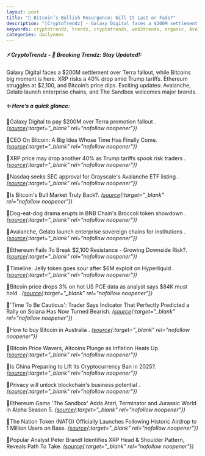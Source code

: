 ```yaml
---
layout: post
title: "🌇 Bitcoin’s Bullish Resurgence: Will It Last or Fade?"
description: "[CryptoTrendz] - Galaxy Digital faces a $200M settlement over Terra fallout, while Bitcoins big moment is here. XRP risks a 40% drop amid Trump tariffs. Ethereum struggles at $2,100, and Bitcoin’s price dips. Exciting updates: Avalanche, Gelato launch enterprise chains, and The Sandbox welcomes major brands."
keywords: cryptotrendz, trendz, cryptotrends, web3trends, organic, Avalanche, Altcoins, Bitcoin, XRP, business, Market, listing, Australia, Airdrop, SEC, analyst, token, Trump, Digital, China
categories: dailynews
---
```


##### ⚡ CryptoTrendz - 📌 *Breaking Trendz: Stay Updated!:*

Galaxy Digital faces a $200M settlement over Terra fallout, while Bitcoins big moment is here. XRP risks a 40% drop amid Trump tariffs. Ethereum struggles at $2,100, and Bitcoin’s price dips. Exciting updates: Avalanche, Gelato launch enterprise chains, and The Sandbox welcomes major brands.

##### ✨ *Here’s a quick glance:*


🔹Galaxy Digital to pay $200M over Terra promotion fallout . *([source](https://s.avyag.com/1zac){:target="_blank" rel="nofollow noopener"})*

🔹CEO On Bitcoin: A Big Idea Whose Time Has Finally Come. *([source](https://s.avyag.com/t60e){:target="_blank" rel="nofollow noopener"})*

🔹XRP price may drop another 40% as Trump tariffs spook risk traders . *([source](https://s.avyag.com/ters){:target="_blank" rel="nofollow noopener"})*

🔹Nasdaq seeks SEC approval for Grayscale's Avalanche ETF listing . *([source](https://s.avyag.com/lzu2){:target="_blank" rel="nofollow noopener"})*

🔹Is Bitcoin's Bull Market Truly Back?. *([source](https://s.avyag.com/dyd5){:target="_blank" rel="nofollow noopener"})*

🔹Dog-eat-dog drama erupts in BNB Chain's Broccoli token showdown . *([source](https://s.avyag.com/8c22){:target="_blank" rel="nofollow noopener"})*

🔹Avalanche, Gelato launch enterprise sovereign chains for institutions . *([source](https://s.avyag.com/zkrn){:target="_blank" rel="nofollow noopener"})*

🔹Ethereum Fails To Break $2,100 Resistance - Growing Downside Risk?. *([source](https://s.avyag.com/a7b3){:target="_blank" rel="nofollow noopener"})*

🔹Timeline: Jelly token goes sour after $6M exploit on Hyperliquid . *([source](https://s.avyag.com/pi1b){:target="_blank" rel="nofollow noopener"})*

🔹Bitcoin price drops 3% on hot US PCE data as analyst says $84K must hold . *([source](https://s.avyag.com/46rt){:target="_blank" rel="nofollow noopener"})*

🔹'Time To Be Cautious': Trader Says Indicator That Perfectly Predicted a Rally on Solana Has Now Turned Bearish. *([source](https://s.avyag.com/goew){:target="_blank" rel="nofollow noopener"})*

🔹How to buy Bitcoin in Australia . *([source](https://s.avyag.com/oxn2){:target="_blank" rel="nofollow noopener"})*

🔹Bitcoin Price Wavers, Altcoins Plunge as Inflation Heats Up. *([source](https://s.avyag.com/nm7i){:target="_blank" rel="nofollow noopener"})*

🔹Is China Preparing to Lift Its Cryptocurrency Ban in 2025?. *([source](https://s.avyag.com/lcrj){:target="_blank" rel="nofollow noopener"})*

🔹Privacy will unlock blockchain's business potential . *([source](https://s.avyag.com/pzkb){:target="_blank" rel="nofollow noopener"})*

🔹Ethereum Game 'The Sandbox' Adds Atari, Terminator and Jurassic World in Alpha Season 5. *([source](https://s.avyag.com/be82){:target="_blank" rel="nofollow noopener"})*

🔹The Nation Token (NATO) Officially Launches Following Historic Airdrop to 1 Million Users on Base. *([source](https://s.avyag.com/1xrv){:target="_blank" rel="nofollow noopener"})*

🔹Popular Analyst Peter Brandt Identifies XRP Head & Shoulder Pattern, Reveals Path To Take. *([source](https://s.avyag.com/672t){:target="_blank" rel="nofollow noopener"})*
